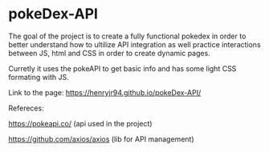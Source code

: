# pokeDex-API

The goal of the project is to create a fully functional pokedex in order to better understand how to ultilize API integration as well practice interactions between JS, html and CSS in order to create dynamic pages.

Curretly it uses the pokeAPI to get basic info and has some light CSS formating with JS.

Link to the page: https://henryjr94.github.io/pokeDex-API/

Refereces:

https://pokeapi.co/ (api used in the project)

https://github.com/axios/axios (lib for API management)
